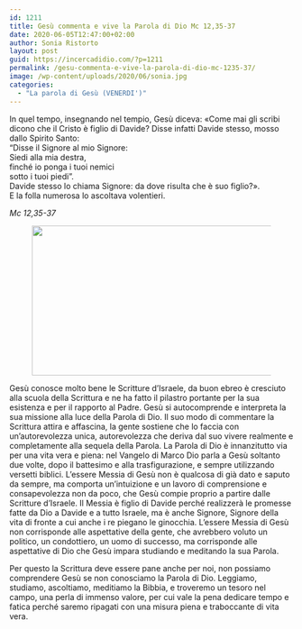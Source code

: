 ```yaml
---
id: 1211
title: Gesù commenta e vive la Parola di Dio Mc 12,35-37
date: 2020-06-05T12:47:00+02:00
author: Sonia Ristorto
layout: post
guid: https://incercadidio.com/?p=1211
permalink: /gesu-commenta-e-vive-la-parola-di-dio-mc-1235-37/
image: /wp-content/uploads/2020/06/sonia.jpg
categories:
  - "La parola di Gesù (VENERDI')"
---
```

In quel tempo, insegnando nel tempio, Gesù diceva: «Come mai gli scribi dicono che il Cristo è figlio di Davide? Disse infatti Davide stesso, mosso dallo Spirito Santo:  
&#8220;Disse il Signore al mio Signore:  
Siedi alla mia destra,  
finché io ponga i tuoi nemici  
sotto i tuoi piedi&#8221;.  
Davide stesso lo chiama Signore: da dove risulta che è suo figlio?».  
E la folla numerosa lo ascoltava volentieri.

<p class="has-text-align-right">
  <em>Mc 12,35-37</em>
</p><figure class="wp-block-image size-large is-resized">

<img src="https://incercadidio.com/wp-content/uploads/2020/06/sonia2.jpg" alt="" class="wp-image-1213" width="499" height="266" srcset="https://incercadidio.com/wp-content/uploads/2020/06/sonia2.jpg 400w, https://incercadidio.com/wp-content/uploads/2020/06/sonia2-300x160.jpg 300w" sizes="(max-width: 499px) 100vw, 499px" /> </figure> 

Gesù conosce molto bene le Scritture d&#8217;Israele, da buon ebreo è cresciuto alla scuola della Scrittura e ne ha fatto il pilastro portante per la sua esistenza e per il rapporto al Padre. Gesù si autocomprende e interpreta la sua missione alla luce della Parola di Dio. Il suo modo di commentare la Scrittura attira e affascina, la gente sostiene che lo faccia con un&#8217;autorevolezza unica, autorevolezza che deriva dal suo vivere realmente e completamente alla sequela della Parola. La Parola di Dio è innanzitutto via per una vita vera e piena: nel Vangelo di Marco Dio parla a Gesù soltanto due volte, dopo il battesimo e alla trasfigurazione, e sempre utilizzando versetti biblici. L’essere Messia di Gesù non è qualcosa di già dato e saputo da sempre, ma comporta un&#8217;intuizione e un lavoro di comprensione e consapevolezza non da poco, che Gesù compie proprio a partire dalle Scritture d&#8217;Israele. Il Messia è figlio di Davide perché realizzerà le promesse fatte da Dio a Davide e a tutto Israele, ma è anche Signore, Signore della vita di fronte a cui anche i re piegano le ginocchia. L&#8217;essere Messia di Gesù non corrisponde alle aspettative della gente, che avrebbero voluto un politico, un condottiero, un uomo di successo, ma corrisponde alle aspettative di Dio che Gesù impara studiando e meditando la sua Parola.

Per questo la Scrittura deve essere pane anche per noi, non possiamo comprendere Gesù se non conosciamo la Parola di Dio. Leggiamo, studiamo, ascoltiamo, meditiamo la Bibbia, e troveremo un tesoro nel campo, una perla di immenso valore, per cui vale la pena dedicare tempo e fatica perché saremo ripagati con una misura piena e traboccante di vita vera.